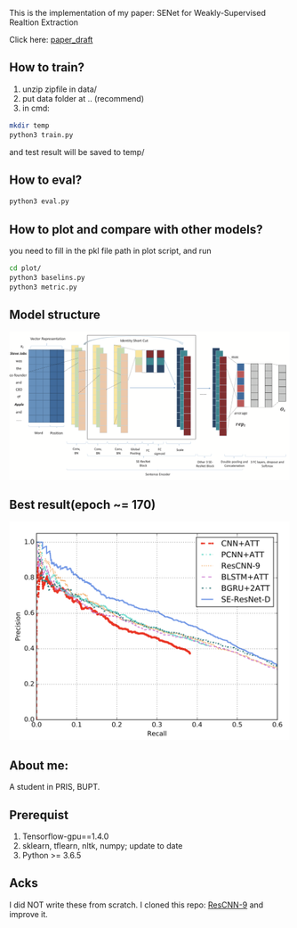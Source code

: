 This is the implementation of my paper: SENet for Weakly-Supervised Realtion Extraction

Click here: [paper_draft](https://github.com/Theodoric008/SENet-for-Weakly-Supervised-Relation-Extraction/blob/master/paper_draft.pdf)

## How to train?
1. unzip zipfile in data/
2. put data folder at .. (recommend)
3. in cmd:
```bash
mkdir temp
python3 train.py
```

and test result will be saved to temp/


## How to eval?
```bash
python3 eval.py
```
## How to plot and compare with other models?
you need to fill in the pkl file path in plot script, and run
```bash
cd plot/
python3 baselins.py
python3 metric.py
```
## Model structure
![](model_s.png)
## Best result(epoch ~= 170)
![](soa_res.png)
## About me:
A student in PRIS, BUPT. 

## Prerequist
1. Tensorflow-gpu==1.4.0
2. sklearn, tflearn, nltk, numpy; update to date
3. Python >= 3.6.5

## Acks
I did NOT write these from scratch. I cloned this repo: [ResCNN-9](https://github.com/darrenyaoyao/ResCNN_RelationExtraction) and improve it.
